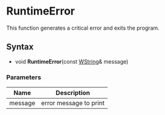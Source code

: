 # RuntimeError #
This function generates a critical error and exits the program.

## Syntax ##
- void **RuntimeError**(const [WString](WString.md)& message)

### Parameters ###
| Name | Description |
| --- | --- |
| message | error message to print |
